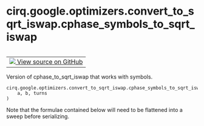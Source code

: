 <div itemscope itemtype="http://developers.google.com/ReferenceObject">
<meta itemprop="name" content="cirq.google.optimizers.convert_to_sqrt_iswap.cphase_symbols_to_sqrt_iswap" />
<meta itemprop="path" content="Stable" />
</div>

# cirq.google.optimizers.convert_to_sqrt_iswap.cphase_symbols_to_sqrt_iswap

<!-- Insert buttons and diff -->

<table class="tfo-notebook-buttons tfo-api" align="left">

<td>
  <a target="_blank" href="https://github.com/quantumlib/cirq/tree/master/cirq/google/optimizers/convert_to_sqrt_iswap.py">
    <img src="https://www.tensorflow.org/images/GitHub-Mark-32px.png" />
    View source on GitHub
  </a>
</td>
</table>



Version of cphase_to_sqrt_iswap that works with symbols.

<pre class="devsite-click-to-copy prettyprint lang-py tfo-signature-link">
<code>cirq.google.optimizers.convert_to_sqrt_iswap.cphase_symbols_to_sqrt_iswap(
    a, b, turns
)
</code></pre>



<!-- Placeholder for "Used in" -->

Note that the formulae contained below will need to be flattened
into a sweep before serializing.